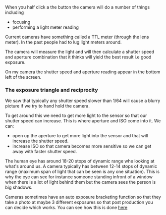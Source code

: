 When you half click a the button the camera will do a number of things including

- focusing
- performing a light meter reading

Current cameras have something called a TTL meter (through the lens meter). In the past people had to lug light meters around.

The camera will measure the light and will then calculate a shutter speed and aperture combination that it thinks will yield the best result i.e good exposure.

On my camera the shutter speed and aperture reading appear in the bottom left of the screen.

### The exposure triangle and reciprocity

We saw that typically any shutter speed slower than 1/64 will cause a blurry picture if we try to hand hold the camera. 

To get around this we need to get more light to the sensor so that our shutter speed can increase. This is where aperture and ISO come into it. We can:

- open up the aperture to get more light into the sensor and that will increase the shutter speed.
- increase ISO so that camera becomes more sensitive so we can get away with faster shutter speed.


The human eye has around 18-20 stops of dynamic range whe looking at what's around us. A camera typically has between 12-14 stops of dynamic range (maximum span of light that can be seen is any one situation). This is why the eye can see for instance someone standing infront of a window when there is a lot of light behind them but the camera sees the person is big shadows.

Cameras sometimes have an auto exposure bracketing function so that they take a photo at maybe 3 different exposures so that post production you can decide which works. You can see how this is done [here](https://photofocus.com/photography/setting-up-bracketing-on-sony-cameras/)